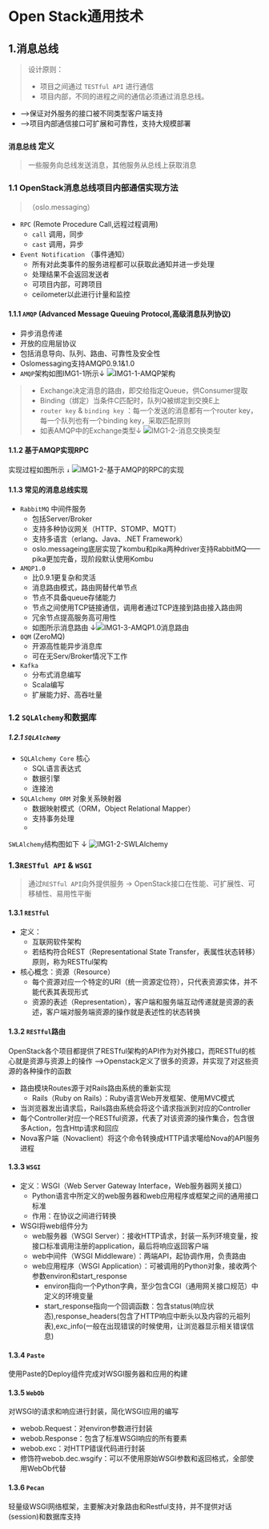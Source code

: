 # Open Stack通用技术
## 1.消息总线
>设计原则：
> - 项目之间通过 `TESTful API` 进行通信
> - 项目内部，不同的进程之间的通信必须通过消息总线。

- -->保证对外服务的接口被不同类型客户端支持
- -->项目内部通信接口可扩展和可靠性，支持大规模部署
### `消息总线` 定义
>一些服务向总线发送消息，其他服务从总线上获取消息

### 1.1 OpenStack消息总线项目内部通信实现方法
>（oslo.messaging）
- `RPC` (Remote Procedure Call,远程过程调用)
  - `call` 调用，同步
  - `cast` 调用，异步
- `Event Notification` （事件通知）
  - 所有对此类事件的服务进程都可以获取此通知并进一步处理
  - 处理结果不会返回发送者
  - 可项目内部，可跨项目
  - ceilometer以此进行计量和监控
#### 1.1.1 `AMQP` (Advanced Message Queuing Protocol,高级消息队列协议)
- 异步消息传递
- 开放的应用层协议
- 包括消息导向、队列、路由、可靠性及安全性
- Oslomessaging支持AMQP0.9.1&1.0
- `AMQP`架构如图IMG1-1所示↓
![IMG1-1-AMQP架构](./note_img/AMQP.png)
> - Exchange决定消息的路由，即交给指定Queue，供Consumer提取
> - Binding（绑定）当条件C匹配时，队列Q被绑定到交换E上
> - `router key` & `binding key` ：每一个发送的消息都有一个router key，每一个队列也有一个binding key，采取匹配原则
> - 如表AMQP中的Exchange类型↓
![IMG1-2-消息交换类型](./note_img/exchange.PNG) 
#### 1.1.2 基于AMQP实现RPC
实现过程如图所示 `↓`
![IMG1-2-基于AMQP的RPC的实现](./note_img/AMQP_RPC.PNG)
#### 1.1.3 常见的消息总线实现
- `RabbitMQ` 中间件服务
  - 包括Server/Broker
  - 支持多种协议网关（HTTP、STOMP、MQTT）
  - 支持多语言（erlang、Java、.NET Framework）
  - oslo.messageing底层实现了kombu和pika两种driver支持RabbitMQ——pika更加完备，现阶段默认使用Kombu
- `AMQP1.0`
  - 比0.9.1更复杂和灵活
  - 消息路由模式，路由网替代单节点
  - 节点不具备queue存储能力
  - 节点之间使用TCP链接通信，调用者通过TCP连接到路由接入路由网
  - 冗余节点提高服务高可用性
  - 如图所示消息路由 ↓![IMG1-3-AMQP1.0消息路由](./note_img/AMQP_ROUTER.PNG)
- `0QM` (ZeroMQ)
  - 开源高性能异步消息库
  - 可在无Serv/Broker情况下工作
- `Kafka`
  - 分布式消息编写
  - Scala编写
  - 扩展能力好、高吞吐量
### 1.2 `SQLAlchemy`和数据库
##### 1.2.1 `SQLAlchemy` 
- `SQLAlchemy Core` 核心
  - SQL语言表达式
  - 数据引擎
  - 连接池
- `SQLAlchemy ORM` 对象关系映射器
  - 数据映射模式（ORM，Object Relational Mapper）
  - 支持事务处理
  - 
`SWLAlchemy`结构图如下 ↓
![IMG1-2-SWLAlchemy](./note_img/SQLAlchemy.PNG)
### 1.3`RESTful API` & `WSGI`
> 通过`RESTful API`向外提供服务 → OpenStack接口在性能、可扩展性、可移植性、易用性平衡
#### 1.3.1 `RESTful`
- 定义：
  - 互联网软件架构
  - 若结构符合REST（Representational State Transfer，表属性状态转移）原则，称为RESTful架构
- 核心概念：资源（Resource）
  - 每个资源对应一个特定的URI（统一资源定位符），只代表资源实体，并不能代表其表现形式
  - 资源的表述（Representation），客户端和服务端互动传递就是资源的表述，客户端对服务端资源的操作就是表述性的状态转换
#### 1.3.2 `RESTful`路由
OpenStack各个项目都提供了RESTful架构的API作为对外接口，而RESTful的核心就是资源与资源上的操作
-->Openstack定义了很多的资源，并实现了对这些资源的各种操作的函数
- 路由模块Routes源于对Rails路由系统的重新实现
  - Rails（Ruby on Rails）：Ruby语言Web开发框架、使用MVC模式
- 当浏览器发出请求后，Rails路由系统会将这个请求指派到对应的Controller
- 每个Controller对应一个RESTful资源，代表了对该资源的操作集合，包含很多Action，包含Http请求和回应
- Nova客户端（Novaclient）将这个命令转换成HTTP请求噶给Nova的API服务进程
#### 1.3.3 `WSGI`
- 定义：WSGI（Web Server Gateway Interface，Web服务器网关接口）
  - Python语言中所定义的web服务器和web应用程序或框架之间的通用接口标准
  - 作用：在协议之间进行转换
- WSGI将web组件分为
  - web服务器（WSGI Server）：接收HTTP请求，封装一系列环境变量，按接口标准调用注册的application，最后将响应返回客户端
  - web中间件（WSGI Middleware）：两端API，起协调作用，负责路由
  - web应用程序（WSGI Application）：可被调用的Python对象，接收两个参数environ和start_response
    - environ指向一个Python字典，至少包含CGI（通用网关接口规范）中定义的环境变量
    - start_response指向一个回调函数：包含status(响应状态),response_headers(包含了HTTP响应中断头以及内容的元祖列表),exc_info(一般在出现错误的时候使用，让浏览器显示相关错误信息)
#### 1.3.4 `Paste`
使用Paste的Deploy组件完成对WSGI服务器和应用的构建
#### 1.3.5 `WebOb`
对WSGI的请求和响应进行封装，简化WSGI应用的编写
- webob.Request：对environ参数进行封装
- webob.Response：包含了标准WSGI响应的所有要素
- webob.exc：对HTTP错误代码进行封装
- 修饰符webob.dec.wsgify：可以不使用原始WSGI参数和返回格式，全部使用WebOb代替
#### 1.3.6 `Pecan`
轻量级WSGI网络框架，主要解决对象路由和Restful支持，并不提供对话(session)和数据库支持